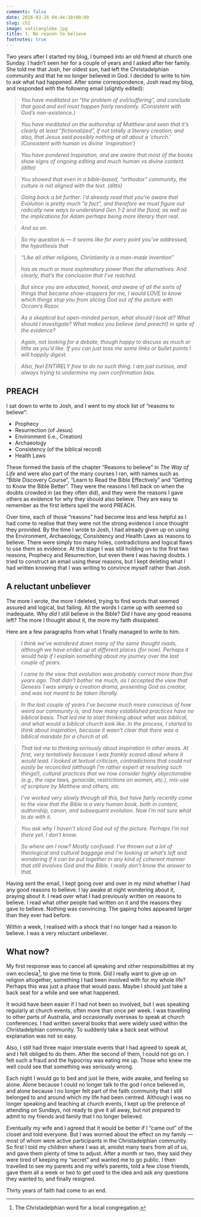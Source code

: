 ```yaml
---
comments: false
date: 2016-03-26 04:44:18+00:00
slug: ch1
image: vaticanglobe.jpg
title: 1. No reason to believe
footnotes: true
---
```


Two years after I started my blog, I bumped into an old friend at church one Sunday. I hadn’t seen her for a couple of years and I asked after her family. She told me that Josh, her oldest son, had left the Christadelphian community and that he no longer believed in God. I decided to write to him to ask what had happened. After some correspondence, Josh read my blog, and responded with the following email (slightly edited):


>_You have meditated on “the problem of evil/suffering”, and conclude that good and evil must happen fairly randomly. (Consistent with God’s non-existence.)_

>_You have meditated on the authorship of Matthew and seen that it’s clearly at least “fictionalized”, if not totally a literary creation; and also, that Jesus said possibly nothing at all about a ‘church.’ (Consistent with human vs divine ‘inspiration’)_

>_You have pondered Inspiration, and are aware that most of the books show signs of ongoing editing and much human vs divine content. (ditto)_

>_You showed that even in a bible-based, “orthodox” community, the culture is not aligned with the text. (ditto)_

>_Going back a bit further: I’d already read that you’re aware that Evolution is pretty much “a fact”, and therefore we must figure out radically new ways to understand Gen 1-2 and the flood, as well as the implications for Adam perhaps being more literary than real._

>_And so on._

>_So my question is — it seems like for every point you’ve addressed, the hypothesis that_

>>
> _“Like all other religions, Christianity is a man-made invention”_
>
>
>_has as much or more explanatory power than the alternatives. And clearly, that’s the conclusion that I’ve reached._

>_But since you are educated, honest, and aware of all the sorts of things that became show-stoppers for me, I would LOVE to know which things stop you from slicing God out of the picture with Occam’s Razor._

>_As a skeptical but open-minded person, what should I look at? What should I investigate? What makes you believe (and preach!) in spite of the evidence?_

>_Again, not looking for a debate, though happy to discuss as much or little as you’d like. If you can just toss me some links or bullet points I will happily digest._

>_Also, feel ENTIRELY free to do no such thing. I am just curious, and always trying to undermine my own confirmation bias._



## PREACH


I sat down to write to Josh, and I went to my stock list of “reasons to believe”:

  * Prophecy
  * Resurrection (of Jesus)
  * Environment (i.e., Creation)
  * Archaeology
  * Consistency (of the biblical record)
  * Health Laws


These formed the basis of the chapter “Reasons to believe” in _The Way of Life_ and were also part of the many courses I ran, with names such as “Bible Discovery Course”, “Learn to Read the Bible Effectively” and “Getting to Know the Bible Better”. They were the reasons I fell back on when the doubts crowded in (as they often did), and they were the reasons I gave others as evidence for why they should also believe. They are easy to remember as the first letters spell the word PREACH.

Over time, each of those “reasons” had become less and less helpful as I had come to realise that they were not the strong evidence I once thought they provided. By the time I wrote to Josh, I had already given up on using the Environment, Archaeology, Consistency and Health Laws as reasons to believe. There were simply too many holes, contradictions and logical flaws to use them as evidence. At this stage I was still holding on to the first two reasons, Prophecy and Resurrection, but even there I was having doubts. I tried to construct an email using these reasons, but I kept deleting what I had written knowing that I was writing to convince myself rather than Josh.


## A reluctant unbeliever

The more I wrote, the more I deleted, trying to find words that seemed assured and logical, but failing. All the words I came up with seemed so inadequate. Why _did_ I still believe in the Bible? Did I have any good reasons left? The more I thought about it, the more my faith dissipated.

Here are a few paragraphs from what I finally managed to write to him.


>_I think we’ve wandered down many of the same thought roads, although we have ended up at different places (for now). Perhaps it would help if I explain something about my journey over the last couple of years._

>_I came to the view that evolution was probably correct more than five years ago. That didn’t bother me much, as I accepted the view that Genesis 1 was simply a creation drama, presenting God as creator, and was not meant to be taken literally._

>_In the last couple of years I’ve become much more conscious of how weird our community is, and how many established practices have no biblical basis. That led me to start thinking about what was biblical, and what would a biblical church look like. In the process, I started to think about inspiration, because it wasn’t clear that there was a biblical mandate for a church at all._

>_That led me to thinking seriously about inspiration in other areas. At first, very tentatively because I was frankly scared about where it would lead. I looked at textual criticism, contradictions that could not easily be reconciled (although I’m rather expert at resolving such things!), cultural practices that we now consider highly objectionable (e.g., the rape laws, genocide, restrictions on women, etc.), mis-use of scripture by Matthew and others, etc._

>_I’ve worked very slowly through all this, but have fairly recently come to the view that the Bible is a very human book, both in content, authorship, canon, and subsequent evolution. Now I’m not sure what to do with it._

>_You ask why I haven’t sliced God out of the picture. Perhaps I’m not there yet. I don’t know._

>_So where am I now? Mostly confused. I’ve thrown out a lot of theological and cultural baggage and I’m looking at what’s left and wondering if it can be put together in any kind of coherent manner that still involves God and the Bible. I really don’t know the answer to that._


Having sent the email, I kept going over and over in my mind whether I had any good reasons to believe. I lay awake at night wondering about it, praying about it. I read over what I had previously written on reasons to believe. I read what other people had written on it and the reasons they gave to believe. Nothing was convincing. The gaping holes appeared larger than they ever had before.

Within a week, I realised with a shock that I no longer had a reason to believe. I was a very reluctant unbeliever.


## What now?


My first response was to cancel all speaking and other responsibilities at my own ecclesia[^1], to give me time to think. Did I really want to give up on religion altogether, something I had been involved with for my whole life? Perhaps this was just a phase that would pass. Maybe I should just take a back seat for a while and see what happened.

It would have been easier if I had not been so involved, but I was speaking regularly at church events, often more than once per week. I was travelling to other parts of Australia, and occasionally overseas to speak at church conferences. I had written several books that were widely used within the Christadelphian community. To suddenly take a back seat without explanation was not so easy.

Also, I still had three major interstate events that I had agreed to speak at, and I felt obliged to do them. After the second of them, I could not go on. I felt such a fraud and the hypocrisy was eating me up. Those who knew me well could see that something was seriously wrong.

Each night I would go to bed and just lie there, wide awake, and feeling so alone. Alone because I could no longer talk to the god I once believed in, and alone because I no longer felt part of the faith community that I still belonged to and around which my life had been centred. Although I was no longer speaking and teaching at church events, I kept up the pretence of attending on Sundays, not ready to give it all away, but not prepared to admit to my friends and family that I no longer believed.

Eventually my wife and I agreed that it would be better if I “came out” of the closet and told everyone. But I was worried about the effect on my family — most of whom were active participants in the Christadelphian community. So first I told my children where I was at, amidst many tears from all of us, and gave them plenty of time to adjust. After a month or two, they said they were tired of keeping my “secret” and wanted me to go public. I then travelled to see my parents and my wife’s parents, told a few close friends, gave them all a week or two to get used to the idea and ask any questions they wanted to, and finally resigned.

Thirty years of faith had come to an end.

[^1]: The Christadelphian word for a local congregation.
